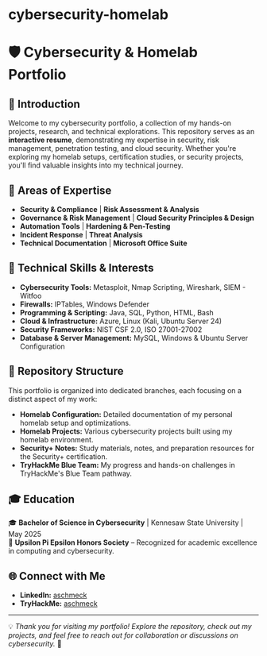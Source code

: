 # cybersecurity-homelab
# 🛡️ Cybersecurity & Homelab Portfolio

## 🚀 Introduction
Welcome to my cybersecurity portfolio, a collection of my hands-on projects, research, and technical explorations. This repository serves as an **interactive resume**, demonstrating my expertise in security, risk management, penetration testing, and cloud security. Whether you're exploring my homelab setups, certification studies, or security projects, you'll find valuable insights into my technical journey.

## 🔹 Areas of Expertise
- **Security & Compliance** | **Risk Assessment & Analysis**
- **Governance & Risk Management** | **Cloud Security Principles & Design**
- **Automation Tools** | **Hardening & Pen-Testing**
- **Incident Response** | **Threat Analysis**
- **Technical Documentation** | **Microsoft Office Suite**

## 🔹 Technical Skills & Interests
- **Cybersecurity Tools:** Metasploit, Nmap Scripting, Wireshark, SIEM - Witfoo
- **Firewalls:** IPTables, Windows Defender
- **Programming & Scripting:** Java, SQL, Python, HTML, Bash
- **Cloud & Infrastructure:** Azure, Linux (Kali, Ubuntu Server 24)
- **Security Frameworks:** NIST CSF 2.0, ISO 27001-27002
- **Database & Server Management:** MySQL, Windows & Ubuntu Server Configuration

## 📁 Repository Structure
This portfolio is organized into dedicated branches, each focusing on a distinct aspect of my work:
- **Homelab Configuration:** Detailed documentation of my personal homelab setup and optimizations.
- **Homelab Projects:** Various cybersecurity projects built using my homelab environment.
- **Security+ Notes:** Study materials, notes, and preparation resources for the Security+ certification.
- **TryHackMe Blue Team:** My progress and hands-on challenges in TryHackMe's Blue Team pathway.

## 🎓 Education
🎓 **Bachelor of Science in Cybersecurity** | Kennesaw State University | May 2025  
📖 **Upsilon Pi Epsilon Honors Society** – Recognized for academic excellence in computing and cybersecurity.

## 🌐 Connect with Me
- **LinkedIn:** [aschmeck](https://linkedin.com/in/aschmeck)
- **TryHackMe:** [aschmeck](https://tryhackme.com/p/aschmeck)


---

💡 *Thank you for visiting my portfolio! Explore the repository, check out my projects, and feel free to reach out for collaboration or discussions on cybersecurity.* 🚀
